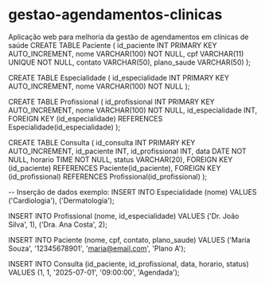 # gestao-agendamentos-clinicas
Aplicação web para melhoria da gestão de agendamentos em clínicas de saúde
CREATE TABLE Paciente (
    id_paciente INT PRIMARY KEY AUTO_INCREMENT,
    nome VARCHAR(100) NOT NULL,
    cpf VARCHAR(11) UNIQUE NOT NULL,
    contato VARCHAR(50),
    plano_saude VARCHAR(50)
);

CREATE TABLE Especialidade (
    id_especialidade INT PRIMARY KEY AUTO_INCREMENT,
    nome VARCHAR(100) NOT NULL
);

CREATE TABLE Profissional (
    id_profissional INT PRIMARY KEY AUTO_INCREMENT,
    nome VARCHAR(100) NOT NULL,
    id_especialidade INT,
    FOREIGN KEY (id_especialidade) REFERENCES Especialidade(id_especialidade)
);

CREATE TABLE Consulta (
    id_consulta INT PRIMARY KEY AUTO_INCREMENT,
    id_paciente INT,
    id_profissional INT,
    data DATE NOT NULL,
    horario TIME NOT NULL,
    status VARCHAR(20),
    FOREIGN KEY (id_paciente) REFERENCES Paciente(id_paciente),
    FOREIGN KEY (id_profissional) REFERENCES Profissional(id_profissional)
);

-- Inserção de dados exemplo:
INSERT INTO Especialidade (nome) VALUES ('Cardiologia'), ('Dermatologia');

INSERT INTO Profissional (nome, id_especialidade) VALUES ('Dr. João Silva', 1), ('Dra. Ana Costa', 2);

INSERT INTO Paciente (nome, cpf, contato, plano_saude) VALUES ('Maria Souza', '12345678901', 'maria@email.com', 'Plano A');

INSERT INTO Consulta (id_paciente, id_profissional, data, horario, status) VALUES (1, 1, '2025-07-01', '09:00:00', 'Agendada');
